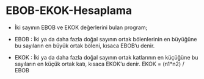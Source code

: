 # EBOB-EKOK-Hesaplama
- İki sayının EBOB ve EKOK değerlerini bulan program;

- EBOB : İki ya da daha fazla doğal sayının ortak bölenlerinin en büyüğüne bu sayıların en büyük ortak böleni, kısaca EBOB‘u denir.
- EKOK : İki ya da daha fazla doğal sayının ortak katlarının en küçüğüne bu sayıların en küçük ortak katı, kısaca EKOK‘u denir.
      EKOK = (n1*n2) / EBOB
